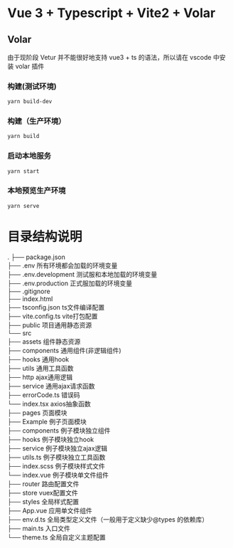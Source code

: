 # Vue 3 + Typescript + Vite2 + Volar

## Volar

由于现阶段 Vetur 并不能很好地支持 vue3 + ts 的语法，所以请在 vscode 中安装 volar 插件

### 构建(测试环境)

```bash
yarn build-dev
```

### 构建（生产环境）

```bash
yarn build
```

### 启动本地服务

```bash
yarn start
```

### 本地预览生产环境

```bash
yarn serve
```

# 目录结构说明

.
├── package.json  
├── .env  所有环境都会加载的环境变量  
├── .env.development  测试服和本地加载的环境变量  
├── .env.production  正式服加载的环境变量  
├── .gitignore  
├── index.html  
├── tsconfig.json  ts文件编译配置  
├── vite.config.ts  vite打包配置  
├── public  项目通用静态资源  
└── src  
    ├── assets  组件静态资源  
    ├── components  通用组件(非逻辑组件)  
    ├── hooks  通用hook  
    ├── utils  通用工具函数  
    ├── http  ajax通用逻辑  
        ├── service  通用ajax请求函数  
        ├── errorCode.ts  错误码  
        └── index.tsx  axios抽象函数  
    ├── pages  页面模块  
        ├── Example  例子页面模块  
            ├── components  例子模块独立组件  
            ├── hooks  例子模块独立hook  
            ├── service  例子模块独立ajax逻辑  
            ├── utils.ts  例子模块独立工具函数  
            ├── index.scss  例子模块样式文件  
            └── index.vue  例子模块单文件组件  
    ├── router  路由配置文件  
    ├── store  vuex配置文件  
    ├── styles  全局样式配置  
    ├── App.vue  应用单文件组件  
    ├── env.d.ts  全局类型定义文件（一般用于定义缺少@types 的依赖库）  
    ├── main.ts  入口文件  
    └── theme.ts  全局自定义主题配置  
